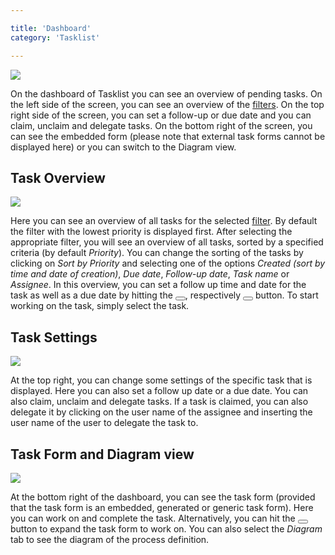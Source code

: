 ```yaml
---

title: 'Dashboard'
category: 'Tasklist'

---
```


<div class="row">
  <div class="col-xs-6 col-sm-6 col-md-3">
    <img data-img-thumb src="ref:asset:/assets/img/implementation-tasklist/tasklist-dashboard-detail.png" />
  </div>
  <div class="col-xs-6 col-sm-6 col-md-9">
    <p>
      On the dashboard of Tasklist you can see an overview of pending tasks. On the left side of the screen, you can see an overview of the <a href="ref:#tasklist-filters">filters</a>. On the top right side of the screen, you can set a follow-up or due date and you can claim, unclaim and delegate tasks. On the bottom right of the screen, you can see the embedded form (please note that external task forms cannot be displayed here) or you can switch to the Diagram view.
    </p>
  </div>
</div>

## Task Overview

<div class="row">
  <div class="col-xs-6 col-sm-6 col-md-3">
    <img data-img-thumb src="ref:asset:/assets/img/implementation-tasklist/tasklist-task-overview.png" />
  </div>
  <div class="col-xs-6 col-sm-6 col-md-9">
    <p>
      Here you can see an overview of all tasks for the selected <a href="ref:#tasklist-filters">filter</a>. By default the filter with the lowest priority is displayed first. After selecting the appropriate filter, you will see an overview of all tasks, sorted by a specified criteria (by default <i>Priority</i>). You can change the sorting of the tasks by clicking on <i>Sort by Priority</i> and selecting one of the options <i>Created (sort by time and date of creation)</i>, <i>Due date</i>, <i>Follow-up date</i>, <i>Task name</i> or <i>Assignee</i>. In this overview, you can set a follow up time and date for the task as well as a due date by hitting the <button class="btn btn-xs"><i class="glyphicon glyphicon-bell"></i></button>, respectively <button class="btn btn-xs"><i class="glyphicon glyphicon-calendar"></i></button> button. To start working on the task, simply select the task.
    </p>
  </div>
</div>

## Task Settings

<div class="row">
  <div class="col-xs-6 col-sm-6 col-md-3">
    <img data-img-thumb src="ref:asset:/assets/img/implementation-tasklist/tasklist-start-page-options.png" />
  </div>
  <div class="col-xs-6 col-sm-6 col-md-9">
    <p>
      At the top right, you can change some settings of the specific task that is displayed. Here you can also set a follow up date or a due date. You can also claim, unclaim and delegate tasks. If a task is claimed, you can also delegate it by clicking on the user name of the assignee and inserting the user name of the user to delegate the task to.
    </p>
  </div>
</div>


## Task Form and Diagram view

<div class="row">
  <div class="col-xs-6 col-sm-6 col-md-3">
    <img data-img-thumb src="ref:asset:/assets/img/implementation-tasklist/tasklist-preview.png" />
  </div>
  <div class="col-xs-6 col-sm-6 col-md-9">
    <p>
      At the bottom right of the dashboard, you can see the task form (provided that the task form is an embedded, generated or generic task form). Here you can work on and complete the task. Alternatively, you can hit the <button class="btn btn-xs"><i class="glyphicon glyphicon-fullscreen"></i></button> button to expand the task form to work on. You can also select the <i>Diagram</i> tab to see the diagram of the process definition.
    </p>
  </div>
</div>